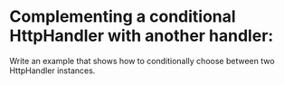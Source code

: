 # Complementing a conditional HttpHandler with another handler:

Write an example that shows how to conditionally choose between two HttpHandler instances.